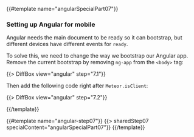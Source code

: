 {{#template name="angularSpecialPart07"}}
### Setting up Angular for mobile

Angular needs the main document to be ready so it can bootstrap, but different devices have different events for `ready`.

To solve this, we need to change the way we bootstrap our Angular app.
Remove the current bootstrap by removing `ng-app` from the `<body>` tag:

{{> DiffBox view="angular" step="7.1"}}

Then add the following code right after `Meteor.isClient`:

{{> DiffBox view="angular" step="7.2"}}

{{/template}}

{{#template name="angular-step07"}}
{{> sharedStep07 specialContent="angularSpecialPart07"}}
{{/template}}

